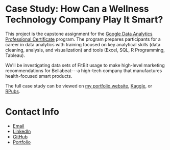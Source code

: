 # Case Study: How Can a Wellness Technology Company Play It Smart?

This project is the capstone assignment for the [Google Data Analytics Professional Certificate](https://www.coursera.org/professional-certificates/google-data-analytics) program. The program prepares participants for a career in data analytics with training focused on key analytical skills (data cleaning, analysis, and visualization) and tools (Excel, SQL, R Programming, Tableau).

We'll be investigating data sets of FitBit usage to make high-level marketing recommendations for Bellabeat---a high-tech company that manufactures health-focused smart products.

The full case study can be viewed on [my portfolio website](), [Kaggle](https://www.kaggle.com/code/anthonynanfito/case-study-how-can-a-wellness-technology-company), or [RPubs](https://rpubs.com/anthonynanfito/bellabeat). 

# Contact Info
- <a href="mailto:msg.for.anthony.p6ht3@simplelogin.com?subject=Nice Case Study Project&body=Hey Anthony, I saw your Bellabeat Case Study. Let's talk!">Email</a>
- [LinkedIn](https://www.linkedin.com/in/anthonynanfito/)
- [GitHub](https://www.github.com/ananfito)
- [Portfolio](https://ananfito.github.io)